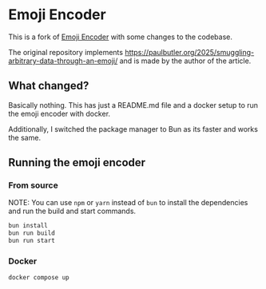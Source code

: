 # Emoji Encoder

This is a fork of [Emoji Encoder](https://github.com/matt-west/emoji-encoder) with some changes to the codebase.

The original repository implements https://paulbutler.org/2025/smuggling-arbitrary-data-through-an-emoji/ and is made by the author of the article.

## What changed?

Basically nothing. This has just a README.md file and a docker setup to run the emoji encoder with docker.

Additionally, I switched the package manager to Bun as its faster and works the same.

## Running the emoji encoder

### From source

NOTE: You can use `npm` or `yarn` instead of `bun` to install the dependencies and run the build and start commands.

```bash
bun install
bun run build
bun run start
```

### Docker

```bash
docker compose up
```